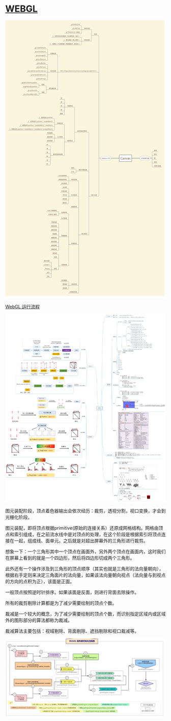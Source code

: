 # [WEBGL](https://www.processon.com/mindmap/5ab4b29ae4b027675e366fd4)

![webG](WebGL.png)



[WebGL 运行流程](https://www.cnblogs.com/wanbo/p/6754066.html)

![webgl](webgl2.png)

图元装配阶段，顶点着色器输出会依次经历：裁剪，透视分割，视口变换，才会到光栅化阶段。

图元装配，即将顶点根据primitive(原始的连接关系）还原成网格结构。网格由顶点和索引组成，在之前流水线中是对顶点的处理，在这个阶段是根据索引将顶点连接在一起，组成线、面单元。之后就是对超出屏幕外的三角形进行裁剪。

想象一下：一个三角形其中一个顶点在画面外，另外两个顶点在画面内，这时我们在屏幕上看到的就是一个四边形，然后将四边形切成两个三角形。

此外还有一个操作涉及到三角形的顶点顺序（其实也就是三角形的法向量朝向），根据右手定则来决定三角面片的法向量，如果该法向量朝向视点（法向量与到视点的方向的点积为正），该面是正面。

一般顶点按照逆时针排序。如果该面是反面，则进行背面去除操作。

所有的裁剪剔除计算都是为了减少需要绘制的顶点个数。

裁减是一个较大的概念，为了减少需要绘制的顶点个数，而识别指定区域内或区域外的图形部分的算法都称为裁减。

裁减算法主要包括：视域剔除、背面剔除、遮挡剔除和视口裁减等。

![ebgl-dem](webgl-demo.png)
